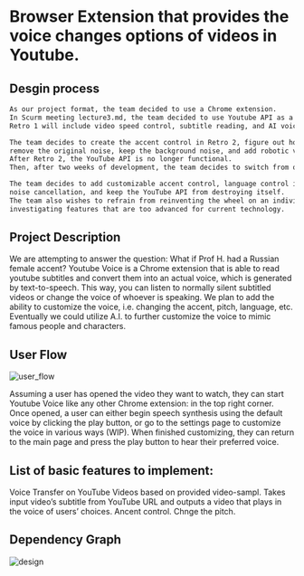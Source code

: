 # Browser Extension that provides  the voice changes options of videos in Youtube.


## Desgin process 

```sh
As our project format, the team decided to use a Chrome extension.
In Scurm meeting lecture3.md, the team decided to use Youtube API as a tool to access subtile from Youtube.
Retro 1 will include video speed control, subtitle reading, and AI voice, according to the team.
```

```sh
The team decides to create the accent control in Retro 2, figure out how to console log the background noise, 
remove the original noise, keep the background noise, and add robotic voice.
After Retro 2, the YouTube API is no longer functional.
Then, after two weeks of development, the team decides to switch from one YouTube API to another.
```

```sh
The team decides to add customizable accent control, language control in Retro 3 without background 
noise cancellation, and keep the YouTube API from destroying itself.
The team also wishes to refrain from reinventing the wheel on an individual basis, as well as from
investigating features that are too advanced for current technology.
```


## Project Description
We are attempting to answer the question: What if Prof H. had a Russian female accent? Youtube Voice is a Chrome extension that is able to read youtube subtitles and convert them into an actual voice, which is generated by text-to-speech. This way, you can listen to normally silent subtitled videos or change the voice of whoever is speaking. We plan to add the ability to customize the voice, i.e. changing the accent, pitch, language, etc. Eventually we could utilize A.I. to further customize the voice to mimic famous people and characters.


## User Flow 
![user_flow](https://user-images.githubusercontent.com/49223428/142575164-e9ed2061-4871-45f1-91a8-8ecc624bd13e.jpeg)

Assuming a user has opened the video they want to watch, they can start Youtube Voice like any other Chrome extension: in the top right corner. Once opened, a user can either begin speech synthesis using the default voice by clicking the play button, or go to the settings page to customize the voice in various ways (WIP). When finished customizing, they can return to the main page and press the play button to hear their preferred voice.




## List of basic features to implement:

Voice Transfer on YouTube Videos based on provided video-sampl.
Takes input video’s subtitle from YouTube URL and outputs a video that plays in the voice of users’ choices. 
Ancent control.
Chnge the pitch.

## Dependency Graph

![design](https://user-images.githubusercontent.com/49223428/141525052-b4e7feee-d668-43ae-915c-842fd61fe421.PNG)
